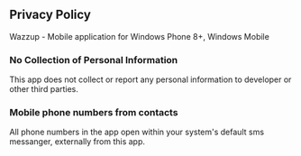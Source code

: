 
## Privacy Policy
Wazzup - Mobile application for Windows Phone 8+, Windows Mobile

### No Collection of Personal Information
This app does not collect or report any personal information to developer or other third parties.

### Mobile phone numbers from contacts
All phone numbers in the app open within your system's default sms messanger, externally from this app.
